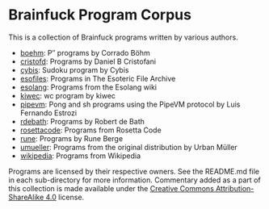 # Brainfuck Program Corpus

This is a collection of Brainfuck programs written by various authors.

- [boehm](boehm/README.md): P′′ programs by Corrado Böhm
- [cristofd](cristofd/README.md): Programs by Daniel B Cristofani
- [cybis](cybis/README.md): Sudoku program by Cybis
- [esofiles](esofiles.md): Programs in The Esoteric File Archive
- [esolang](esolang/README.md): Programs from the Esolang wiki
- [kiwec](kiwec/README.md): wc program by kiwec
- [pipevm](pipevm/README.md): Pong and sh programs using the PipeVM protocol by
  Luis Fernando Estrozi
- [rdebath](rdebath/README.md): Programs by Robert de Bath
- [rosettacode](rosettacode/README.md): Programs from Rosetta Code
- [rune](rune/README.md): Programs by Rune Berge
- [umueller](umueller/README.md): Programs from the original distribution by
  Urban Müller
- [wikipedia](wikipedia/README.md): Programs from Wikipedia

Programs are licensed by their respective owners. See the README.md file in each
sub-directory for more information. Commentary added as a part of this
collection is made available under the [Creative Commons Attribution-ShareAlike
4.0](https://creativecommons.org/licenses/by-sa/4.0/) license.
